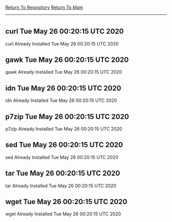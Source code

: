 [Return To Repository](https://github.com/deathbybandaid/piholeparser/)
[Return To Main](https://github.com/deathbybandaid/piholeparser/blob/master/RecentRunLogs/Mainlog.md)
____________________________________
# 
## curl Tue May 26 00:20:15 UTC 2020
curl Already Installed Tue May 26 00:20:15 UTC 2020
## gawk Tue May 26 00:20:15 UTC 2020
gawk Already Installed Tue May 26 00:20:15 UTC 2020
## idn Tue May 26 00:20:15 UTC 2020
idn Already Installed Tue May 26 00:20:15 UTC 2020
## p7zip Tue May 26 00:20:15 UTC 2020
p7zip Already Installed Tue May 26 00:20:15 UTC 2020
## sed Tue May 26 00:20:15 UTC 2020
sed Already Installed Tue May 26 00:20:15 UTC 2020
## tar Tue May 26 00:20:15 UTC 2020
tar Already Installed Tue May 26 00:20:15 UTC 2020
## wget Tue May 26 00:20:15 UTC 2020
wget Already Installed Tue May 26 00:20:15 UTC 2020
